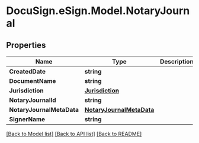 # DocuSign.eSign.Model.NotaryJournal
## Properties

Name | Type | Description | Notes
------------ | ------------- | ------------- | -------------
**CreatedDate** | **string** |  | [optional] 
**DocumentName** | **string** |  | [optional] 
**Jurisdiction** | [**Jurisdiction**](Jurisdiction.md) |  | [optional] 
**NotaryJournalId** | **string** |  | [optional] 
**NotaryJournalMetaData** | [**NotaryJournalMetaData**](NotaryJournalMetaData.md) |  | [optional] 
**SignerName** | **string** |  | [optional] 

[[Back to Model list]](../README.md#documentation-for-models) [[Back to API list]](../README.md#documentation-for-api-endpoints) [[Back to README]](../README.md)

